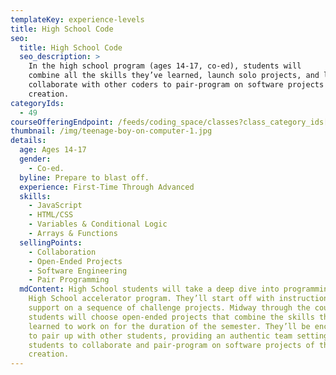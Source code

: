 ```yaml
---
templateKey: experience-levels
title: High School Code
seo:
  title: High School Code
  seo_description: >
    In the high school program (ages 14-17, co-ed), students will
    combine all the skills they’ve learned, launch solo projects, and learn to
    collaborate with other coders to pair-program on software projects of their
    creation.
categoryIds:
  - 49
courseOfferingEndpoint: /feeds/coding_space/classes?class_category_ids[]=49
thumbnail: /img/teenage-boy-on-computer-1.jpg
details:
  age: Ages 14-17
  gender:
    - Co-ed.
  byline: Prepare to blast off.
  experience: First-Time Through Advanced
  skills:
    - JavaScript
    - HTML/CSS
    - Variables & Conditional Logic
    - Arrays & Functions
  sellingPoints:
    - Collaboration
    - Open-Ended Projects
    - Software Engineering
    - Pair Programming
  mdContent: High School students will take a deep dive into programming in our
    High School accelerator program. They’ll start off with instructional
    support on a sequence of challenge projects. Midway through the course,
    students will choose open-ended projects that combine the skills they’ve
    learned to work on for the duration of the semester. They’ll be encouraged
    to pair up with other students, providing an authentic team setting for
    students to collaborate and pair-program on software projects of their
    creation.
---
```

